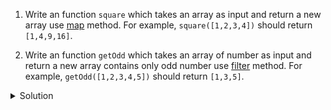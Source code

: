 1. Write an function `square` which takes an array as input and return a new array use [map](https://developer.mozilla.org/en-US/docs/Web/JavaScript/Reference/Global_Objects/Array/map) method. 
For example, `square([1,2,3,4])` should return `[1,4,9,16]`.
 
2. Write an function `getOdd` which takes an array of number as input and return a new array contains only odd number use [filter](https://developer.mozilla.org/en-US/docs/Web/JavaScript/Reference/Global_Objects/Array/filter) method. 
For example, `getOdd([1,2,3,4,5])` should return `[1,3,5]`.


<details>
<summary>Solution</summary>
<p>

1. Use `Array.prototype.map` method.
```js
function square(arr) {
    return arr.map(number => number * number);
}
```

2. Use `Array.prototype.filter` method.
```js
function getOdd(arr){
    return arr.filter(num => num % 2 === 1);
}
```

</p>
</details>
